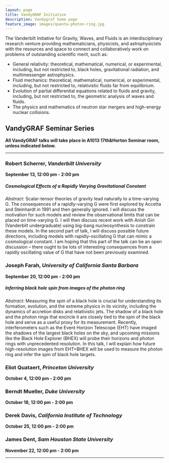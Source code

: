 ```yaml
---
layout: page
title: VandyGRAF Initiative 
description: Vandygraf home page 
feature_image: images/quanta-photon-ring.jpg
---
```


 The Vanderbilt Initiative  for Gravity, Waves, and Fluids is an interdisciplinary research venture  providing mathematicians, physicists, and astrophysicists with the resources and space to connect and collaboratively work on problems of outstanding scientific merit, such as:

+ General relativity: theoretical, mathematical, numerical, or experimental, including, but not restricted to, black holes, gravitational radiation, and multimessenger astrophysics.
+ Fluid mechanics: theoretical, mathematical, numerical, or experimental, including, but not restricted to, relativistic fluids far from equilibrium.
+ Evolution of partial differential equations related to fluids and gravity, including, but not restricted to, the geometric analysis of waves and fluids.
+ The physics and mathematics of neutron star mergers and high-energy nuclear collisions.

## VandyGRAF Seminar Series

**All VandyGRAF talks will take place in A1013 17th&Horton Seminar room, unless indicated below.**

<hr>

### Robert Scherrer, *Vanderbilt University*
**September 13, 12:00 pm - 2:00 pm**
##### Cosmological Effects of a Rapidly Varying Gravitational Constant
*Abstract:* Scalar-tensor theories of gravity lead naturally to a time-varying G. The consequences of a rapidly-varying G were first explored by Accetta and Steinhardt in 1991 and then generally ignored. I will discuss the motivation for such models and review the observational limits that can be placed on time-varying G. I will then discuss recent work with Anish Giri (Vanderbilt undergraduate) using big-bang nucleosynthesis to constrain these models. In the second part of talk, I will discuss possible future directions, including models with rapidly-oscillating G that can mimic a cosmological constant. I am hoping that this part of the talk can be an open discussion – there ought to be lots of interesting consequences from a rapidly oscillating value of G that have not been previously examined.

### Joseph Farah, *University of California Santa Barbara*
**September 20, 12:00 pm - 2:00 pm**
##### Inferring black hole spin from images of the photon ring
*Abstract:* Measuring the spin of a black hole is crucial for understanding its formation, evolution, and the extreme physics in its vicinity, including the dynamics of accretion disks and relativistic jets. The shadow of a black hole and the photon rings that encircle it are closely tied to the spin of the black hole and serve as a useful proxy for its measurement. Recently, interferometers such as the Event Horizon Telescope (EHT) have imaged the shadows of the largest black holes on the sky, and upcoming missions like the Black Hole Explorer (BHEX) will probe their horizons and photon rings with unprecedented resolution. In this talk, I will explain how future high-resolution images from EHT+BHEX will be used to measure the photon ring and infer the spin of black hole targets.

### Eliot Quataert, *Princeton University*
**October 4, 12:00 pm - 2:00 pm**

### Berndt Mueller, *Duke University*
**October 18, 12:00 pm - 2:00 pm**

### Derek Davis, *California Institute of Technology*
**October 25, 12:00 pm - 2:00 pm**

### James Dent, *Sam Houston State University*
**November 22, 12:00 pm - 2:00 pm**

<hr>

